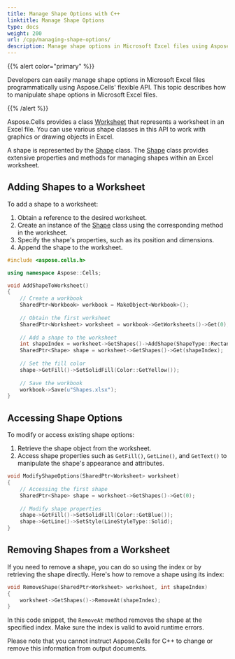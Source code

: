 ```yaml
---  
title: Manage Shape Options with C++  
linktitle: Manage Shape Options  
type: docs  
weight: 200  
url: /cpp/managing-shape-options/  
description: Manage shape options in Microsoft Excel files using Aspose.Cells with C++.  
---  
```


{{% alert color="primary" %}}  

Developers can easily manage shape options in Microsoft Excel files programmatically using Aspose.Cells' flexible API. This topic describes how to manipulate shape options in Microsoft Excel files.  

{{% /alert %}}  

Aspose.Cells provides a class [Worksheet](https://reference.aspose.com/cells/cpp/aspose.cells/worksheet/) that represents a worksheet in an Excel file. You can use various shape classes in this API to work with graphics or drawing objects in Excel.

A shape is represented by the [Shape](https://reference.aspose.com/cells/cpp/aspose.cells/shape/) class. The [Shape](https://reference.aspose.com/cells/cpp/aspose.cells/shape/) class provides extensive properties and methods for managing shapes within an Excel worksheet.

## **Adding Shapes to a Worksheet**  
To add a shape to a worksheet:

1. Obtain a reference to the desired worksheet.
2. Create an instance of the [Shape](https://reference.aspose.com/cells/cpp/aspose.cells/shape/) class using the corresponding method in the worksheet.
3. Specify the shape's properties, such as its position and dimensions.
4. Append the shape to the worksheet.

```cpp
#include <aspose.cells.h>

using namespace Aspose::Cells;

void AddShapeToWorksheet()
{
    // Create a workbook
    SharedPtr<Workbook> workbook = MakeObject<Workbook>();
    
    // Obtain the first worksheet
    SharedPtr<Worksheet> worksheet = workbook->GetWorksheets()->Get(0);
    
    // Add a shape to the worksheet
    int shapeIndex = worksheet->GetShapes()->AddShape(ShapeType::Rectangle, 50, 50, 100, 100);
    SharedPtr<Shape> shape = worksheet->GetShapes()->Get(shapeIndex);
    
    // Set the fill color
    shape->GetFill()->SetSolidFill(Color::GetYellow());
    
    // Save the workbook
    workbook->Save(u"Shapes.xlsx");
}
```

## **Accessing Shape Options**  
To modify or access existing shape options:

1. Retrieve the shape object from the worksheet.
2. Access shape properties such as `GetFill()`, `GetLine()`, and `GetText()` to manipulate the shape's appearance and attributes.

```cpp
void ModifyShapeOptions(SharedPtr<Worksheet> worksheet)
{
    // Accessing the first shape
    SharedPtr<Shape> shape = worksheet->GetShapes()->Get(0);
    
    // Modify shape properties
    shape->GetFill()->SetSolidFill(Color::GetBlue());
    shape->GetLine()->SetStyle(LineStyleType::Solid);
}
```

## **Removing Shapes from a Worksheet**  
If you need to remove a shape, you can do so using the index or by retrieving the shape directly. Here's how to remove a shape using its index:

```cpp
void RemoveShape(SharedPtr<Worksheet> worksheet, int shapeIndex)
{
    worksheet->GetShapes()->RemoveAt(shapeIndex);
}
```

In this code snippet, the `RemoveAt` method removes the shape at the specified index. Make sure the index is valid to avoid runtime errors.

Please note that you cannot instruct Aspose.Cells for C++ to change or remove this information from output documents.
